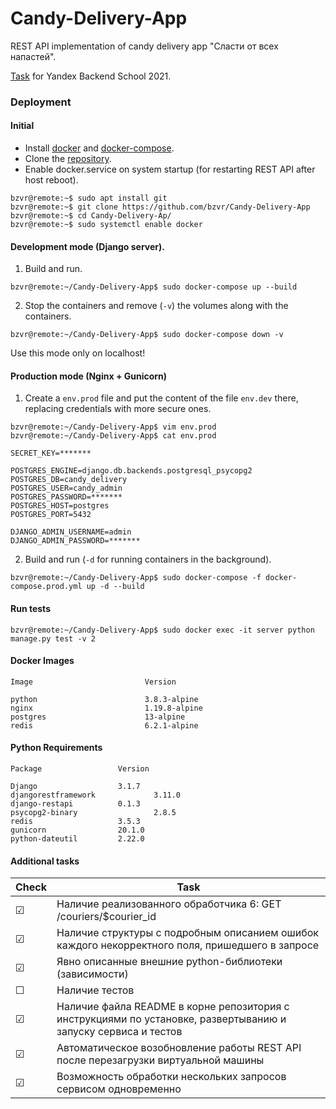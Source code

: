 # Candy-Delivery-App
REST API implementation of candy delivery app "Сласти от всех напастей".

[Task](https://github.com/bzvr/Candy-Delivery-App/blob/main/task/Task.pdf) for Yandex Backend School 2021.

### Deployment

#### Initial
 - Install [docker](https://docs.docker.com/get-docker/) and [docker-compose](https://docs.docker.com/compose/install/).
 - Clone the [repository](https://github.com/bzvr/Candy-Delivery-App).
 - Enable docker.service on system startup (for restarting REST API after host reboot).
 ```console
bzvr@remote:~$ sudo apt install git
bzvr@remote:~$ git clone https://github.com/bzvr/Candy-Delivery-App
bzvr@remote:~$ cd Candy-Delivery-Ap/
bzvr@remote:~$ sudo systemctl enable docker
```

#### Development mode (Django server).
1. Build and run. 
 ```console
bzvr@remote:~/Candy-Delivery-App$ sudo docker-compose up --build
```
2. Stop the containers and remove (```-v```) the volumes along with the containers.
 ```console
bzvr@remote:~/Candy-Delivery-App$ sudo docker-compose down -v
```
Use this mode only on localhost!

#### Production mode (Nginx + Gunicorn)

1.  Create a ```env.prod``` file and put the content of the file ```env.dev``` there, replacing credentials with more secure ones.

 ```console
bzvr@remote:~/Candy-Delivery-App$ vim env.prod
bzvr@remote:~/Candy-Delivery-App$ cat env.prod
```

```
SECRET_KEY=*******

POSTGRES_ENGINE=django.db.backends.postgresql_psycopg2
POSTGRES_DB=candy_delivery
POSTGRES_USER=candy_admin
POSTGRES_PASSWORD=*******
POSTGRES_HOST=postgres
POSTGRES_PORT=5432

DJANGO_ADMIN_USERNAME=admin
DJANGO_ADMIN_PASSWORD=*******
```

2. Build and run (```-d``` for running containers in the background).
 ```console
bzvr@remote:~/Candy-Delivery-App$ sudo docker-compose -f docker-compose.prod.yml up -d --build
```

#### Run tests
 ```console
bzvr@remote:~/Candy-Delivery-App$ sudo docker exec -it server python manage.py test -v 2
```

#### Docker Images
```
Image                         Version

python                        3.8.3-alpine
nginx                         1.19.8-alpine
postgres                      13-alpine
redis                         6.2.1-alpine
```

#### Python Requirements
```
Package     			Version

Django      			3.1.7
djangorestframework             3.11.0
django-restapi 			0.1.3
psycopg2-binary     	        2.8.5
redis       			3.5.3
gunicorn      			20.1.0
python-dateutil    		2.22.0

```

#### Additional tasks

| Check   |  Task
|---------|---
| ☑       |  Наличие реализованного обработчика 6: GET /couriers/$courier_id
| ☑       |  Наличие структуры с подробным описанием ошибок каждого некорректного поля, пришедшего в запросе
| ☑       |  Явно описанные внешние python-библиотеки (зависимости)
| ☐       |  Наличие тестов
| ☑       |  Наличие файла README в корне репозитория с инструкциями по установке, развертыванию и запуску сервиса и тестов
| ☑       |  Автоматическое возобновление работы REST API после перезагрузки виртуальной машины
| ☑       |  Возможность обработки нескольких запросов сервисом одновременно

